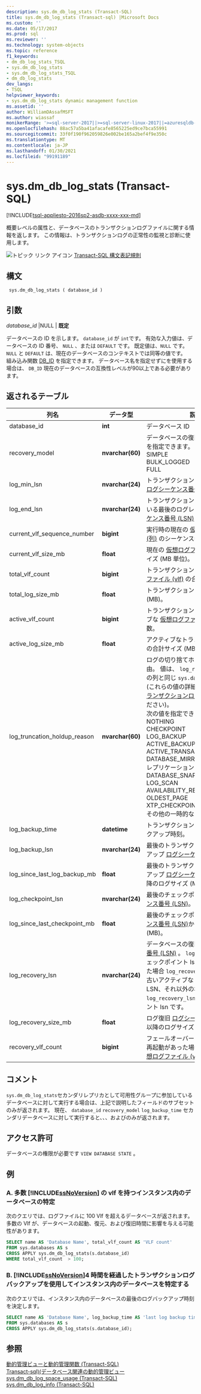 ```yaml
---
description: sys.dm_db_log_stats (Transact-SQL)
title: sys.dm_db_log_stats (Transact-sql) |Microsoft Docs
ms.custom: ''
ms.date: 05/17/2017
ms.prod: sql
ms.reviewer: ''
ms.technology: system-objects
ms.topic: reference
f1_keywords:
- dm_db_log_stats_TSQL
- sys.dm_db_log_stats
- sys.dm_db_log_stats_TSQL
- dm_db_log_stats
dev_langs:
- TSQL
helpviewer_keywords:
- sys.dm_db_log_stats dynamic management function
ms.assetid: ''
author: WilliamDAssafMSFT
ms.author: wiassaf
monikerRange: '>=sql-server-2017||>=sql-server-linux-2017||=azuresqldb-mi-current'
ms.openlocfilehash: 88ac57a5ba41afacafe8565225ed9ce7bca55991
ms.sourcegitcommit: 33f0f190f962059826e002be165a2bef4f9e350c
ms.translationtype: MT
ms.contentlocale: ja-JP
ms.lasthandoff: 01/30/2021
ms.locfileid: "99191189"
---
```

# <a name="sysdm_db_log_stats-transact-sql"></a>sys.dm_db_log_stats (Transact-SQL)   
[!INCLUDE[tsql-appliesto-2016sp2-asdb-xxxx-xxx-md](../../includes/tsql-appliesto-2016sp2-asdb-xxxx-xxx-md.md)]

概要レベルの属性と、データベースのトランザクションログファイルに関する情報を返します。 この情報は、トランザクションログの正常性の監視と診断に使用します。   
  
 ![トピック リンク アイコン](../../database-engine/configure-windows/media/topic-link.gif "トピック リンク アイコン") [Transact-SQL 構文表記規則](../../t-sql/language-elements/transact-sql-syntax-conventions-transact-sql.md)  
  
## <a name="syntax"></a>構文  
  
```  
 sys.dm_db_log_stats ( database_id )
```  
  
## <a name="arguments"></a>引数  

*database_id* |NULL | **既定**

データベースの ID を示します。 `database_id` が `int`です。 有効な入力値は、データベースの ID 番号、 `NULL` 、または `DEFAULT` です。 既定値は、`NULL` です。 `NULL` と `DEFAULT` は、現在のデータベースのコンテキストでは同等の値です。  
組み込み関数 [DB_ID](../../t-sql/functions/db-id-transact-sql.md) を指定できます。 データベース名を指定せずにを使用する場合は、 `DB_ID` 現在のデータベースの互換性レベルが90以上である必要があります。

  
## <a name="tables-returned"></a>返されるテーブル  
  
|列名|データ型|説明|  
|-----------------|---------------|-----------------|  
|database_id    |**int**    |データベース ID |  
|recovery_model |**nvarchar(60)**   |   データベースの復旧モデル。 次の値を指定できます。 <br /> SIMPLE<br /> BULK_LOGGED <br /> FULL |  
|log_min_lsn    |**nvarchar(24)**   |   トランザクションログの現在の開始 [ログシーケンス番号 (LSN)](../../relational-databases/sql-server-transaction-log-architecture-and-management-guide.md#Logical_Arch) 。|  
|log_end_lsn    |**nvarchar(24)**   |   トランザクションログに記録されている最後のログレコードの[ログシーケンス番号 (LSN)](../../relational-databases/sql-server-transaction-log-architecture-and-management-guide.md#Logical_Arch) 。|  
|current_vlf_sequence_number    |**bigint** |   実行時の現在の [仮想ログファイル (列)](../../relational-databases/sql-server-transaction-log-architecture-and-management-guide.md#physical_arch) のシーケンス番号。|  
|current_vlf_size_mb    |**float**  |   現在の [仮想ログファイル (値)](../../relational-databases/sql-server-transaction-log-architecture-and-management-guide.md#physical_arch) のサイズ (MB 単位)。|   
|total_vlf_count    |**bigint** |   トランザクションログ内の [仮想ログファイル (vlf)](../../relational-databases/sql-server-transaction-log-architecture-and-management-guide.md#physical_arch) の合計数。 |  
|total_log_size_mb  |**float**  |   トランザクションログの合計サイズ (MB)。 |  
|active_vlf_count   |**bigint** |   トランザクションログ内のアクティブな [仮想ログファイル (vlf)](../../relational-databases/sql-server-transaction-log-architecture-and-management-guide.md#physical_arch) の合計数。|  
|active_log_size_mb |**float**  |   アクティブなトランザクションログの合計サイズ (MB)。|  
|log_truncation_holdup_reason   |**nvarchar(60)**   |   ログの切り捨てホールドアップ理由。 値は、  `log_reuse_wait_desc` の列と同じ `sys.databases` です。  (これらの値の詳細については、「 [トランザクションログ](../../relational-databases/logs/the-transaction-log-sql-server.md)」を参照してください)。 <br />次の値を指定できます。 <br />NOTHING<br />CHECKPOINT<br />LOG_BACKUP<br />ACTIVE_BACKUP_OR_RESTORE<br />ACTIVE_TRANSACTION<br />DATABASE_MIRRORING<br />レプリケーション<br />DATABASE_SNAPSHOT_CREATION<br />LOG_SCAN<br />AVAILABILITY_REPLICA<br />OLDEST_PAGE<br />XTP_CHECKPOINT<br />その他の一時的な |  
|log_backup_time    |**datetime**   |   トランザクションログの最後のバックアップ時刻。|   
|log_backup_lsn |**nvarchar(24)**   |   最後のトランザクションログバックアップ [ログシーケンス番号 (LSN)](../../relational-databases/sql-server-transaction-log-architecture-and-management-guide.md#Logical_Arch)。|   
|log_since_last_log_backup_mb   |**float**  |   最後のトランザクションログバックアップ [ログシーケンス番号 (LSN)](../../relational-databases/sql-server-transaction-log-architecture-and-management-guide.md#Logical_Arch)以降のログサイズ (MB)。|  
|log_checkpoint_lsn |**nvarchar(24)**   |   最後のチェックポイント [ログシーケンス番号 (LSN)](../../relational-databases/sql-server-transaction-log-architecture-and-management-guide.md#Logical_Arch)。|  
|log_since_last_checkpoint_mb   |**float**  |   最後のチェックポイント [ログシーケンス番号 (LSN)](../../relational-databases/sql-server-transaction-log-architecture-and-management-guide.md#Logical_Arch)からのログサイズ (MB)。|  
|log_recovery_lsn   |**nvarchar(24)**   |   データベースの復旧 [ログシーケンス番号 (LSN)](../../relational-databases/sql-server-transaction-log-architecture-and-management-guide.md#Logical_Arch) 。 `log_recovery_lsn`チェックポイント lsn の前にが発生した場合 `log_recovery_lsn` は、最も古いアクティブなトランザクション LSN、それ以外の場合 `log_recovery_lsn` はチェックポイント lsn です。|  
|log_recovery_size_mb   |**float**  |   ログ復旧 [ログシーケンス番号 (LSN)](../../relational-databases/sql-server-transaction-log-architecture-and-management-guide.md#Logical_Arch)以降のログサイズ (MB)。|  
|recovery_vlf_count |**bigint** |   フェールオーバーまたはサーバーの再起動があった場合に、回復する [仮想ログファイル (vlf)](../../relational-databases/sql-server-transaction-log-architecture-and-management-guide.md#physical_arch) の合計数。 |  


## <a name="remarks"></a>コメント
`sys.dm_db_log_stats`セカンダリレプリカとして可用性グループに参加しているデータベースに対して実行する場合は、上記で説明したフィールドのサブセットのみが返されます。  現在、 `database_id` `recovery_model` `log_backup_time` セカンダリデータベースに対して実行すると、、、およびのみが返されます。   

## <a name="permissions"></a>アクセス許可  
データベースの権限が必要です `VIEW DATABASE STATE` 。   
  
## <a name="examples"></a>例  

### <a name="a-determining-databases-in-a-ssnoversion-instance-with-high-number-of-vlfs"></a>A. 多数 [!INCLUDE[ssNoVersion](../../includes/ssnoversion-md.md)] の vlf を持つインスタンス内のデータベースの特定   
次のクエリでは、ログファイルに 100 Vlf を超えるデータベースが返されます。 多数の Vlf が、データベースの起動、復元、および復旧時間に影響を与える可能性があります。

```sql  
SELECT name AS 'Database Name', total_vlf_count AS 'VLF count' 
FROM sys.databases AS s
CROSS APPLY sys.dm_db_log_stats(s.database_id) 
WHERE total_vlf_count  > 100;
```   

### <a name="b-determining-databases-in-a-ssnoversion-instance-with-transaction-log-backups-older-than-4-hours"></a>B. [!INCLUDE[ssNoVersion](../../includes/ssnoversion-md.md)]4 時間を経過したトランザクションログバックアップを使用してインスタンス内のデータベースを特定する   
次のクエリでは、インスタンス内のデータベースの最後のログバックアップ時刻を決定します。

```sql  
SELECT name AS 'Database Name', log_backup_time AS 'last log backup time' 
FROM sys.databases AS s
CROSS APPLY sys.dm_db_log_stats(s.database_id); 
```

## <a name="see-also"></a>参照  
[動的管理ビューと動的管理関数 &#40;Transact-SQL&#41;](../../relational-databases/system-dynamic-management-views/system-dynamic-management-views.md)   
[Transact-sql&#41;&#40;データベース関連の動的管理ビュー ](../../relational-databases/system-dynamic-management-views/database-related-dynamic-management-views-transact-sql.md)   
[sys.dm_db_log_space_usage &#40;Transact-SQL&#41;](../../relational-databases/system-dynamic-management-views/sys-dm-db-log-space-usage-transact-sql.md)   
[sys.dm_db_log_info &#40;Transact-SQL&#41;](../../relational-databases/system-dynamic-management-views/sys-dm-db-log-info-transact-sql.md)    
  
